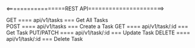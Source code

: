 <=================REST API======================>

GET ==== api/v1/tasks === Get All Tasks  
POST ==== api/v1/tasks === Create a Task
GET ==== api/v1/task/:id === Get Task
PUT/PATCH ==== api/v1/task/:id === Update Task
DELETE ==== api/v1/task/:id === Delete Task
